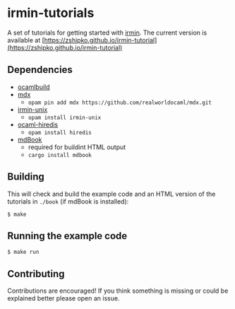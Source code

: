 # irmin-tutorials

A set of tutorials for getting started with [irmin](https://github.com/mirage/irmin). The current version is available at [https://zshipko.github.io/irmin-tutorial](https://zshipko.github.io/irmin-tutorial)

## Dependencies

- [ocamlbuild](https://github.com/ocaml/ocamlbuild)
- [mdx](https://github.com/realworldocaml/mdx)
    - `opam pin add mdx https://github.com/realworldocaml/mdx.git`
- [irmin-unix](https://github.com/mirage/irmin)
    - `opam install irmin-unix`
- [ocaml-hiredis](https://github.com/zshipko/ocaml-hiredis)
    - `opam install hiredis`
- [mdBook](https://github.com/rust-lang-nursery/mdBook)
    - required for buildint HTML output
    - `cargo install mdbook`

## Building

This will check and build the example code and an HTML version of the tutorials in `./book` (if mdBook is installed):

```shell
$ make
```

## Running the example code

```shell
$ make run
```

## Contributing

Contributions are encouraged! If you think something is missing or could be explained better please open an issue.
